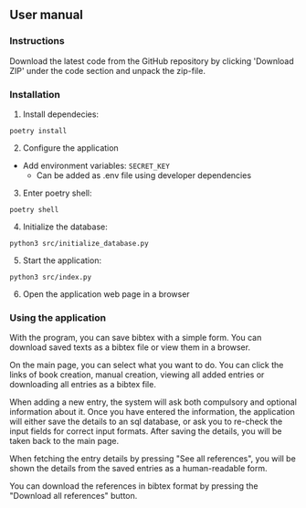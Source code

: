 ## User manual

### Instructions

Download the latest code from the GitHub repository by clicking 'Download ZIP' under the code section and unpack the zip-file.

### Installation

1. Install dependecies:

```
poetry install
```

2. Configure the application
* Add environment variables: ``SECRET_KEY`` 
  * Can be added as .env file using developer dependencies

3. Enter poetry shell:

```
poetry shell
```
4. Initialize the database:

```
python3 src/initialize_database.py
```

5. Start the application:

```
python3 src/index.py
```

6. Open the application web page in a browser

### Using the application



With the program, you can save bibtex with a simple form. You can download saved texts as a bibtex file or view them in a browser.

On the main page, you can select what you want to do. You can click the links of book creation, manual creation, viewing all added entries or downloading all entries as a bibtex file.

When adding a new entry, the system will ask both compulsory and optional information about it. Once you have entered the information, the application will either save the details to an sql database, or ask you to re-check the input fields for correct input formats. After saving the details, you will be taken back to the main page.

When fetching the entry details by pressing "See all references", you will be shown the details from the saved entries as a human-readable form.

You can download the references in bibtex format by pressing the "Download all references" button.



